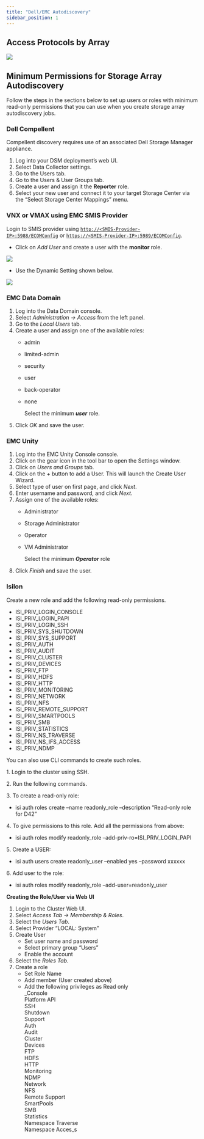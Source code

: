 ```yaml
---
title: "Dell/EMC Autodiscovery"
sidebar_position: 1
---
```


## Access Protocols by Array

![](/assets/images/placeholder.png)

## Minimum Permissions for Storage Array Autodiscovery

Follow the steps in the sections below to set up users or roles with minimum read-only permissions that you can use when you create storage array autodiscovery jobs.

### Dell Compellent

Compellent discovery requires use of an associated Dell Storage Manager appliance.

1. Log into your DSM deployment’s web UI.
2. Select Data Collector settings.
3. Go to the Users tab.
4. Go to the Users & User Groups tab.
5. Create a user and assign it the **Reporter** role.
6. Select your new user and connect it to your target Storage Center via the “Select Storage Center Mappings” menu.

### VNX or VMAX using EMC SMIS Provider

Login to SMIS provider using [`http://<SMIS-Provider-IP>:5988/ECOMConfig`](http://localhost:5988/ECOMConfig) or [`https://<SMIS-Provider-IP>:5989/ECOMConfig`](http://localhost:5988/ECOMConfig).

- Click on _Add User_ and create a user with the **monitor** role.

![](/assets/images/placeholder.png)

- Use the Dynamic Setting shown below.

![](/assets/images/placeholder.png)

### EMC Data Domain

1. Log into the Data Domain console.
2. Select _Administration → Access_ from the left panel.
3. Go to the _Local Users_ tab.
4. Create a user and assign one of the available roles:
    - admin
    - limited-admin
    - security
    - user
    - back-operator
    - none  
          
        Select the minimum _**user**_ role.
5. Click _OK_ and save the user.

### EMC Unity

1. Log into the EMC Unity Console console.
2. Click on the gear icon in the tool bar to open the Settings window.
3. Click on _Users and Groups_ tab.
4. Click on the + button to add a User. This will launch the Create User Wizard.
5. Select type of user on first page, and click _Next_.
6. Enter username and password, and click _Next_.
7. Assign one of the available roles:
    - Administrator
    - Storage Administrator
    - Operator
    - VM Administrator  
          
        Select the minimum _**Operator**_ role
8. Click _Finish_ and save the user.

### Isilon

Create a new role and add the following read-only permissions.

- ISI\_PRIV\_LOGIN\_CONSOLE
- ISI\_PRIV\_LOGIN\_PAPI
- ISI\_PRIV\_LOGIN\_SSH
- ISI\_PRIV\_SYS\_SHUTDOWN
- ISI\_PRIV\_SYS\_SUPPORT
- ISI\_PRIV\_AUTH
- ISI\_PRIV\_AUDIT
- ISI\_PRIV\_CLUSTER
- ISI\_PRIV\_DEVICES
- ISI\_PRIV\_FTP
- ISI\_PRIV\_HDFS
- ISI\_PRIV\_HTTP
- ISI\_PRIV\_MONITORING
- ISI\_PRIV\_NETWORK
- ISI\_PRIV\_NFS
- ISI\_PRIV\_REMOTE\_SUPPORT
- ISI\_PRIV\_SMARTPOOLS
- ISI\_PRIV\_SMB
- ISI\_PRIV\_STATISTICS
- ISI\_PRIV\_NS\_TRAVERSE
- ISI\_PRIV\_NS\_IFS\_ACCESS
- ISI\_PRIV\_NDMP

You can also use CLI commands to create such roles.

1\. Login to the cluster using SSH.

2\. Run the following commands.

3\. To create a read-only role:

- isi auth roles create –name readonly\_role –description “Read-only role for D42”

4\. To give permissions to this role. Add all the permissions from above:

- isi auth roles modify readonly\_role –add-priv-ro=ISI\_PRIV\_LOGIN\_PAPI

5\. Create a USER:

- isi auth users create readonly\_user –enabled yes –password xxxxxx

6\. Add user to the role:

- isi auth roles modify readonly\_role –add-user=readonly\_user

**Creating the Role/User via Web UI**

1. Login to the Cluster Web UI.
2. Select _Access Tab → Membership & Roles_.
3. Select the _Users Tab_.
4. Select Provider “LOCAL: System”
5. Create User
    - Set user name and password
    - Select primary group “Users”
    - Enable the account
6. Select the _Roles Tab_.
7. Create a role
    - Set Role Name
    - Add member (User created above)
    - Add the following privileges as Read only  
        _Console  
        Platform API  
        SSH  
        Shutdown  
        Support  
        Auth  
        Audit  
        Cluster  
        Devices  
        FTP  
        HDFS  
        HTTP  
        Monitoring  
        NDMP  
        Network  
        NFS  
        Remote Support  
        SmartPools  
        SMB  
        Statistics  
        Namespace Traverse  
        Namespace Acces_s
